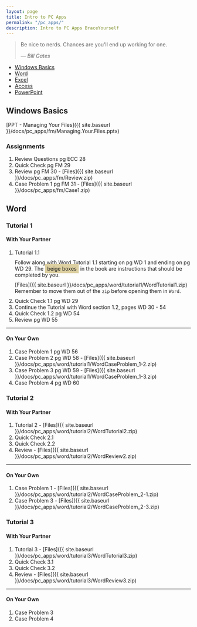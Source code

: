 ```yaml
---
layout: page
title: Intro to PC Apps
permalink: "/pc_apps/"
description: Intro to PC Apps BraceYourself
---
```


> Be nice to nerds. Chances are you'll end up working for one.
>
> &mdash; <cite>Bill Gates</cite>

  * [Windows Basics](#windows)
  * [Word](#word)
  * [Excel](#excel)
  * [Access](#access)
  * [PowerPoint](#powerpoint)

<span id="windows"></span>

## Windows Basics

[PPT - Managing Your Files]({{ site.baseurl }}/docs/pc_apps/fm/Managing.Your.Files.pptx)

### Assignments

  1. Review Questions pg ECC 28
  2. Quick Check pg FM 29
  3. Review pg FM 30 - [Files]({{ site.baseurl }}/docs/pc_apps/fm/Review.zip)
  3. Case Problem 1 pg FM 31 - [Files]({{ site.baseurl }}/docs/pc_apps/fm/Case1.zip)

## Word

### Tutorial 1

<h4 class="boxed">With Your Partner</h4>
<div markdown="1" class="box partner">

  1. Tutorial 1.1 <span style="display: block; padding-top: 10px;">Follow along with Word Tutorial 1.1 starting on pg WD 1 and ending on pg WD 29. The <span style="background: #ddd0a2; padding: 4px 6px;">beige boxes</span> in the book are instructions that should be completed by you.</span>
  <span style="display: block; padding-top: 10px;padding-bottom: 10px;">[Files]({{ site.baseurl }}/docs/pc_apps/word/tutorial1/WordTutorial1.zip)<br>Remember to move them out of the <code>zip</code> before opening them in <code>Word</code>.</span>
  2. Quick Check 1.1 pg WD 29
  3. Continue the Tutorial with Word section 1.2, pages WD 30 - 54
  4. Quick Check 1.2 pg WD 54
  5. Review pg WD 55

</div>

<hr class="boxed">

<h4 class="boxed">On Your Own</h4>
<div markdown="1" class="box own">

  1. Case Problem 1 pg WD 56
  2. Case Problem 2 pg WD 58 - [Files]({{ site.baseurl }}/docs/pc_apps/word/tutorial1/WordCaseProblem_1-2.zip)
  3. Case Problem 3 pg WD 59 - [Files]({{ site.baseurl }}/docs/pc_apps/word/tutorial1/WordCaseProblem_1-3.zip)
  4. Case Problem 4 pg WD 60
</div>

### Tutorial 2

<h4 class="boxed">With Your Partner</h4>
<div markdown="1" class="box partner">

  1. Tutorial 2 - [Files]({{ site.baseurl }}/docs/pc_apps/word/tutorial2/WordTutorial2.zip)
  2. Quick Check 2.1
  3. Quick Check 2.2
  4. Review - [Files]({{ site.baseurl }}/docs/pc_apps/word/tutorial2/WordReview2.zip)

</div>

<hr class="boxed">

<h4 class="boxed">On Your Own</h4>
<div markdown="1" class="box own">

  1. Case Problem 1 - [Files]({{ site.baseurl }}/docs/pc_apps/word/tutorial2/WordCaseProblem_2-1.zip)
  2. Case Problem 3 - [Files]({{ site.baseurl }}/docs/pc_apps/word/tutorial2/WordCaseProblem_2-3.zip)

</div>

### Tutorial 3

<h4 class="boxed">With Your Partner</h4>
<div markdown="1" class="box partner">

  1. Tutorial 3 - [Files]({{ site.baseurl }}/docs/pc_apps/word/tutorial3/WordTutorial3.zip)
  2. Quick Check 3.1
  3. Quick Check 3.2
  4. Review - [Files]({{ site.baseurl }}/docs/pc_apps/word/tutorial3/WordReview3.zip)

</div>

<hr class="boxed">

<h4 class="boxed">On Your Own</h4>
<div markdown="1" class="box own">

  1. Case Problem 3
  2. Case Problem 4

</div>